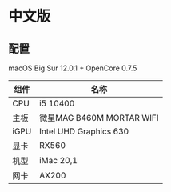 # 中文版

## 配置

macOS Big Sur 12.0.1 + OpenCore 0.7.5

| 组件 | 名称                                   |
| ---- | -------------------------------------- |
| CPU  | i5 10400                               |
| 主板 | 微星MAG B460M MORTAR WIFI |
| iGPU | Intel UHD Graphics 630                 |
| 显卡 | RX560               |
| 机型 | iMac 20,1                              |
| 网卡 | AX200                             |


